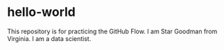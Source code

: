 # hello-world
This repository is for practicing the GitHub Flow.
I am Star Goodman from Virginia. I am a data scientist.
